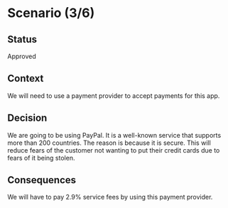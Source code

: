# Scenario (3/6)
## Status

Approved

## Context

We will need to use a payment provider to accept payments for this app.

## Decision

We are going to be using PayPal. It is a well-known service that supports more than 200 countries. The reason is because it is secure. This will reduce fears of the customer not wanting to put their credit cards due to fears of it being stolen.

## Consequences

We will have to pay 2.9% service fees by using this payment provider.
